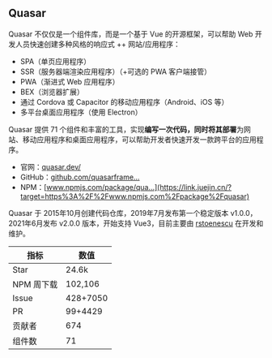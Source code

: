 

## Quasar

Quasar 不仅仅是一个组件库，而是一个基于 Vue 的开源框架，可以帮助 Web 开发人员快速创建多种风格的响应式 ++ 网站/应用程序：

- SPA（单页应用程序）
- SSR（服务器端渲染应用程序）（+可选的 PWA 客户端接管）
- PWA（渐进式 Web 应用程序）
- BEX（浏览器扩展）
- 通过 Cordova 或 Capacitor 的移动应用程序（Android、iOS 等）
- 多平台桌面应用程序（使用 Electron）

Quasar 提供 71 个组件和丰富的工具，实现**编写一次代码，同时将其部署**为网站、移动应用程序和桌面应用程序，可以帮助开发者快速开发一款跨平台的应用程序。

- 官网：[quasar.dev/](https://link.juejin.cn/?target=https%3A%2F%2Fquasar.dev%2F)
- GitHub：[github.com/quasarframe…](https://link.juejin.cn/?target=https%3A%2F%2Fgithub.com%2Fquasarframework%2Fquasar)
- NPM：[www.npmjs.com/package/qua…](https://link.juejin.cn/?target=https%3A%2F%2Fwww.npmjs.com%2Fpackage%2Fquasar)

Quasar 于 2015年10月创建代码仓库，2019年7月发布第一个稳定版本 v1.0.0，2021年6月发布 v2.0.0 版本，开始支持 Vue3，目前主要由 [rstoenescu](https://link.juejin.cn/?target=https%3A%2F%2Fgithub.com%2Frstoenescu) 在开发和维护。

| 指标       | 数值     |
| ---------- | -------- |
| Star       | 24.6k    |
| NPM 周下载 | 102,106  |
| Issue      | 428+7050 |
| PR         | 99+4429  |
| 贡献者     | 674      |
| 组件数     | 71       |



